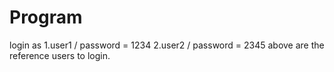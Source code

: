 # Program
login as 1.user1 / password = 1234
         2.user2 / password = 2345
 above are the reference users to login.
